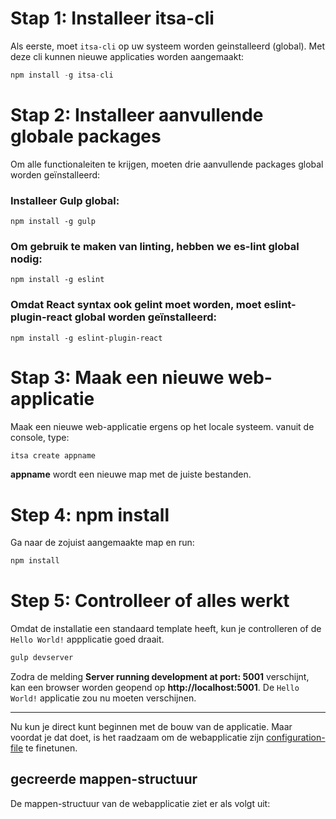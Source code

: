 # Stap 1: Installeer itsa-cli

Als eerste, moet `itsa-cli` op uw systeem worden geinstalleerd (global). Met deze cli kunnen nieuwe applicaties worden aangemaakt:

```js
npm install -g itsa-cli
```

# Stap 2: Installeer aanvullende globale packages

Om alle functionaleiten te krijgen, moeten drie aanvullende packages global worden geïnstalleerd:

### Installeer Gulp global:

```
npm install -g gulp
```

### Om gebruik te maken van linting, hebben we es-lint global nodig:

```
npm install -g eslint
```

### Omdat React syntax ook gelint moet worden, moet eslint-plugin-react global worden geïnstalleerd:

```
npm install -g eslint-plugin-react
```

# Stap 3: Maak een nieuwe web-applicatie

Maak een nieuwe web-applicatie ergens op het locale systeem. vanuit de console, type:

```js
itsa create appname
```

**appname** wordt een nieuwe map met de juiste bestanden.

# Step 4: npm install

Ga naar de zojuist aangemaakte map en run:

```js
npm install
```

# Step 5: Controlleer of alles werkt

Omdat de installatie een standaard template heeft, kun je controlleren of de `Hello World!` appplicatie goed draait.

```js
gulp devserver
```
Zodra de melding **Server running development at port: 5001** verschijnt, kan een browser worden geopend op **http://localhost:5001**. De `Hello World!` applicatie zou nu moeten verschijnen.



--------------


Nu kun je direct kunt beginnen met de bouw van de applicatie. Maar voordat je dat doet, is het raadzaam om de webapplicatie zijn [configuration-file](/configuration) te finetunen.

## gecreerde mappen-structuur

De mappen-structuur van de webapplicatie ziet er als volgt uit: